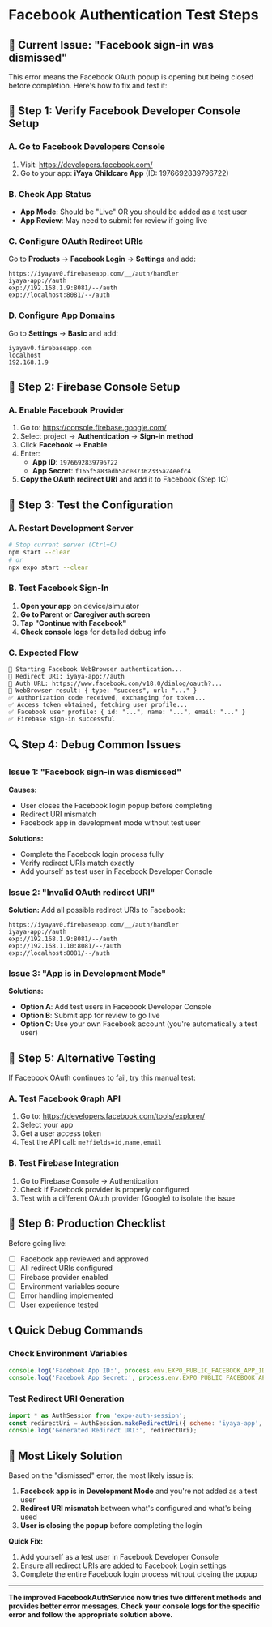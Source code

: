 # Facebook Authentication Test Steps

## 🚨 Current Issue: "Facebook sign-in was dismissed"

This error means the Facebook OAuth popup is opening but being closed before completion. Here's how to fix and test it:

## 🔧 Step 1: Verify Facebook Developer Console Setup

### A. Go to Facebook Developers Console
1. Visit: https://developers.facebook.com/
2. Go to your app: **iYaya Childcare App** (ID: 1976692839796722)

### B. Check App Status
- **App Mode**: Should be "Live" OR you should be added as a test user
- **App Review**: May need to submit for review if going live

### C. Configure OAuth Redirect URIs
Go to **Products** → **Facebook Login** → **Settings** and add:
```
https://iyayav0.firebaseapp.com/__/auth/handler
iyaya-app://auth
exp://192.168.1.9:8081/--/auth
exp://localhost:8081/--/auth
```

### D. Configure App Domains
Go to **Settings** → **Basic** and add:
```
iyayav0.firebaseapp.com
localhost
192.168.1.9
```

## 🔧 Step 2: Firebase Console Setup

### A. Enable Facebook Provider
1. Go to: https://console.firebase.google.com/
2. Select project → **Authentication** → **Sign-in method**
3. Click **Facebook** → **Enable**
4. Enter:
   - **App ID**: `1976692839796722`
   - **App Secret**: `f165f5a83adb5ace87362335a24eefc4`
5. **Copy the OAuth redirect URI** and add it to Facebook (Step 1C)

## 🧪 Step 3: Test the Configuration

### A. Restart Development Server
```bash
# Stop current server (Ctrl+C)
npm start --clear
# or
npx expo start --clear
```

### B. Test Facebook Sign-In
1. **Open your app** on device/simulator
2. **Go to Parent or Caregiver auth screen**
3. **Tap "Continue with Facebook"**
4. **Check console logs** for detailed debug info

### C. Expected Flow
```
🔵 Starting Facebook WebBrowser authentication...
🔧 Redirect URI: iyaya-app://auth
🔧 Auth URL: https://www.facebook.com/v18.0/dialog/oauth?...
🔧 WebBrowser result: { type: "success", url: "..." }
✅ Authorization code received, exchanging for token...
✅ Access token obtained, fetching user profile...
✅ Facebook user profile: { id: "...", name: "...", email: "..." }
✅ Firebase sign-in successful
```

## 🔍 Step 4: Debug Common Issues

### Issue 1: "Facebook sign-in was dismissed"
**Causes:**
- User closes the Facebook login popup before completing
- Redirect URI mismatch
- Facebook app in development mode without test user

**Solutions:**
- Complete the Facebook login process fully
- Verify redirect URIs match exactly
- Add yourself as test user in Facebook Developer Console

### Issue 2: "Invalid OAuth redirect URI"
**Solution:** Add all possible redirect URIs to Facebook:
```
https://iyayav0.firebaseapp.com/__/auth/handler
iyaya-app://auth
exp://192.168.1.9:8081/--/auth
exp://192.168.1.10:8081/--/auth
exp://localhost:8081/--/auth
```

### Issue 3: "App is in Development Mode"
**Solutions:**
- **Option A**: Add test users in Facebook Developer Console
- **Option B**: Submit app for review to go live
- **Option C**: Use your own Facebook account (you're automatically a test user)

## 🎯 Step 5: Alternative Testing

If Facebook OAuth continues to fail, try this manual test:

### A. Test Facebook Graph API
1. Go to: https://developers.facebook.com/tools/explorer/
2. Select your app
3. Get a user access token
4. Test the API call: `me?fields=id,name,email`

### B. Test Firebase Integration
1. Go to Firebase Console → Authentication
2. Check if Facebook provider is properly configured
3. Test with a different OAuth provider (Google) to isolate the issue

## 🚀 Step 6: Production Checklist

Before going live:
- [ ] Facebook app reviewed and approved
- [ ] All redirect URIs configured
- [ ] Firebase provider enabled
- [ ] Environment variables secure
- [ ] Error handling implemented
- [ ] User experience tested

## 📞 Quick Debug Commands

### Check Environment Variables
```javascript
console.log('Facebook App ID:', process.env.EXPO_PUBLIC_FACEBOOK_APP_ID);
console.log('Facebook App Secret:', process.env.EXPO_PUBLIC_FACEBOOK_APP_SECRET ? 'SET' : 'NOT SET');
```

### Test Redirect URI Generation
```javascript
import * as AuthSession from 'expo-auth-session';
const redirectUri = AuthSession.makeRedirectUri({ scheme: 'iyaya-app', path: 'auth' });
console.log('Generated Redirect URI:', redirectUri);
```

## 🎯 Most Likely Solution

Based on the "dismissed" error, the most likely issue is:

1. **Facebook app is in Development Mode** and you're not added as a test user
2. **Redirect URI mismatch** between what's configured and what's being used
3. **User is closing the popup** before completing the login

**Quick Fix:**
1. Add yourself as a test user in Facebook Developer Console
2. Ensure all redirect URIs are added to Facebook Login settings
3. Complete the entire Facebook login process without closing the popup

---

**The improved FacebookAuthService now tries two different methods and provides better error messages. Check your console logs for the specific error and follow the appropriate solution above.**
